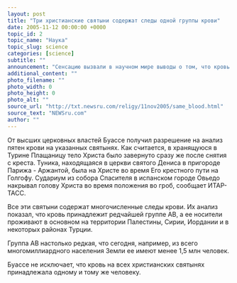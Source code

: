 ```yaml
---
layout: post
title: "Три христианские святыни содержат следы одной группы крови"
date: 2005-11-12 00:00:00 +0000
topic_id: 2
topic_name: "Наука"
topic_slug: science
categories: [science]
subtitle: ""
announcement: "Сенсацию вызвали в научном мире выводы о том, что кровь на величайших христианских святынях - Туринской плащанице, Тунике Аржантоя и Судариуме Овьедо - принадлежит к одной и той же редчайшей группе. Их научный анализ был проведен в рамках съемок известным французским режиссером Ивом Буассе научно-документального фильма \"Можно ли клонировать Христа?\"."
additional_content: ""
photo_filename: ""
photo_width: 0
photo_height: 0
photo_alt: ""
source_url: "http://txt.newsru.com/religy/11nov2005/same_blood.html"
source_text: "NEWSru.com"
author: ""
---
```

От высших церковных властей Буассе получил разрешение на анализ пятен крови на указанных святынях. Как считается, в хранящуюся в Турине Плащаницу тело Христа было завернуто сразу же после снятия с креста. Туника, находящаяся в церкви святого Дениса в пригороде Парижа - Аржантой, была на Христе во время Его крестного пути на Голгофу. Судариум из собора Спасителя в испанском городе Овьедо накрывал голову Христа во время положения во гроб, сообщает ИТАР-ТАСС.

Все эти святыни содержат многочисленные следы крови. Их анализ показал, что кровь принадлежит редчайшей группе АВ, а ее носители проживают в основном на территории Палестины, Сирии, Иордании и в некоторых районах Турции.

Группа АВ настолько редкая, что сегодня, например, из всего многомиллиардного населения Земли ее имеют менее 1,5 млн человек.

Буассе не исключает, что кровь на всех христианских святынях принадлежала одному и тому же человеку.
